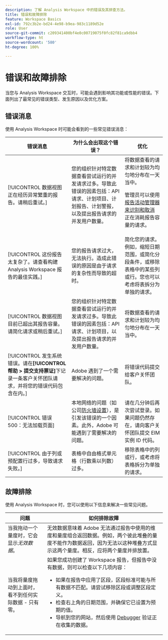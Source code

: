 ```yaml
---
description: 了解 Analysis Workspace 中的错误及其排查方法。
title: 错误和故障排除
feature: Workspace Basics
exl-id: 792c3b2e-bd24-4e98-b9ea-983c1189d52e
role: User
source-git-commit: c209341400bf4e0c00719075f0fc82f81ca9dbb4
workflow-type: ht
source-wordcount: '580'
ht-degree: 100%

---
```


# 错误和故障排除

当您与 Analysis Workspace 交互时，可能会遇到影响其功能或性能的错误。下面列出了最常见的错误类型、发生原因以及优化方案。

## 错误消息

使用 Analysis Workspace 时可能会看到的一些常见错误消息：

| 错误消息 | 为什么会出现这个错误？ | 优化 |
| --- | --- | --- |
| [!UICONTROL 数据视图正在经历异常繁重的报告。请稍后重试。] | 您的组织针对特定数据查看尝试运行的并发请求过多。导致此错误的因素包括：API 请求、计划项目、计划报告、计划警报，以及提出报告请求的并发用户数量。 | 将数据查看的请求和计划较为均匀地分布在一天当中。<p>管理员可以使用 [报告活动管理器来识别和取消](/help/reporting-activity-manager/reporting-activity-overview.md) 正在消耗报告容量的请求。</p> |
| [!UICONTROL 这份报告太复杂了。请查看构建 Analysis Workspace 报告的最佳实践。] | 您的报告请求过大，无法执行。造成此错误的原因是由于请求的复杂性而导致的超时。 | 简化您的请求。例如，缩短日期范围，或简化分段条件，或移除表格中的某些列或行。您也可以考虑将表拆分为单独的请求。 |
| [!UICONTROL 数据视图目前已超出其报告容量。请简化请求或稍后重试。] | 您的组织针对特定数据查看尝试运行的并发请求过多。导致此错误的因素包括：API 请求、计划项目，以及提出报告请求的并发用户数量。 | 将数据查看的请求和计划较为均匀地分布在一天当中。 |
| [!UICONTROL 发生系统错误。请在&#x200B;**[!UICONTROL 帮助 > 提交支持票证]**&#x200B;下记录一条客户关怀团队请求，并将您的错误代码包含在内。] | Adobe 遇到了一个需要解决的问题。 | 将错误代码提交给客户关怀团队。 |
| [!UICONTROL 错误 500：无法加载页面] | 本地网络的问题（如公司[防火墙设置](/help/technotes/ip-addresses.md)），是引发该错误的一个因素。此外，Adobe 可能遇到了需要解决的问题。 | 请在几分钟后再次尝试登录。如果问题仍然存在，请向客户关怀团队提交 EIM 实例 ID 代码。 |
| [!UICONTROL 由于列或预配置行过多，导致请求失败。] | 表格中自由格式单元格（行数乘以列数）过多。 | 移除表格中的列或行，或考虑将表格拆分为单独的请求。 |


## 故障排除

使用 Analysis Workspace 时，您可以使用以下信息来解决一些常见问题。

| 问题 | 如何排除故障 |
|---|---|
| 当我拖动一个量度时，它会显示&#x200B;*无效数据*。 | 无效数据意味着 Adobe 无法通过报告中使用的维度和量度组合返回数据。例如，两个彼此堆叠的量度不能作为数据返回，因为无法以这种堆叠方式显示这两个量度。相反，应将两个量度并排放置。 |
| 当我将量度拖动到上面时，看不到任何实际数据 - 只有零。 | 如果您成功创建了 Workspace 报告，但报告中没有数据，则可以检查以下几项内容：<ul><li>如果在报告中应用了区段，区段标准可能与所有数据不匹配。请尝试移除区段或调整区段定义。</li><li>检查右上角的日期范围，并确保它已设置为预期的值。</li><li>导航到您的网站，然后使用 [Debugger](https://experienceleague.adobe.com/docs/debugger/using/experience-cloud-debugger.html?lang=zh-Hans) 验证正在收集的数据。</li></ul> |

